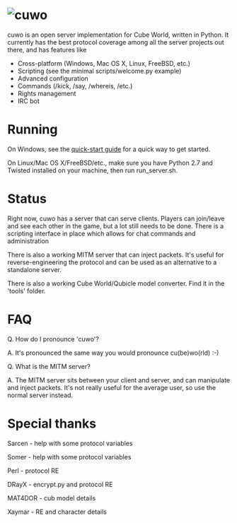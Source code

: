 ![cuwo](http://mp2.dk/cuwo/logo.png)
====

cuwo is an open server implementation for Cube World, written in Python.
It currently has the best protocol coverage among all the server projects out
there, and has features like

* Cross-platform (Windows, Mac OS X, Linux, FreeBSD, etc.)
* Scripting (see the minimal scripts/welcome.py example)
* Advanced configuration
* Commands (/kick, /say, /whereis, /etc.)
* Rights management
* IRC bot

Running
=======

On Windows, see the 
[quick-start guide](https://github.com/matpow2/cuwo/wiki/Quickstart) for a 
quick way to get started.

On Linux/Mac OS X/FreeBSD/etc., make sure you have Python 2.7 and Twisted
installed on your machine, then run run_server.sh. 

Status
======

Right now, cuwo has a server that can serve clients. Players can join/leave 
and see each other in the game, but a lot still needs to be done. There is a
scripting interface in place which allows for chat commands and administration

There is also a working MITM server that can inject packets. It's useful for
reverse-engineering the protocol and can be used as an alternative to a
standalone server.

There is also a working Cube World/Qubicle model converter. Find it in the 
'tools' folder.

FAQ
===

Q. How do I pronounce 'cuwo'?

A. It's pronounced the same way you would pronounce cu(be)wo(rld) :-)

Q. What is the MITM server?

A. The MITM server sits between your client and server, and can manipulate
   and inject packets. It's not really useful for the average user, so use the
   normal server instead.

Special thanks
==============

Sarcen - help with some protocol variables

Somer - help with some protocol variables

Perl - protocol RE

DRayX - encrypt.py and protocol RE

MAT4DOR - cub model details

Xaymar - RE and character details
